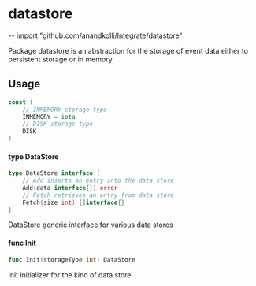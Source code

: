 # datastore
--
    import "github.com/anandkolli/Integrate/datastore"

Package datastore is an abstraction for the storage of event data either to
persistent storage or in memory

## Usage

```go
const (
	// INMEMORY storage type
	INMEMORY = iota
	// DISK storage type
	DISK
)
```

#### type DataStore

```go
type DataStore interface {
	// Add inserts an entry into the data store
	Add(data interface{}) error
	// Fetch retrieves an entry from data store
	Fetch(size int) []interface{}
}
```

DataStore generic interface for various data stores

#### func  Init

```go
func Init(storageType int) DataStore
```
Init initializer for the kind of data store
